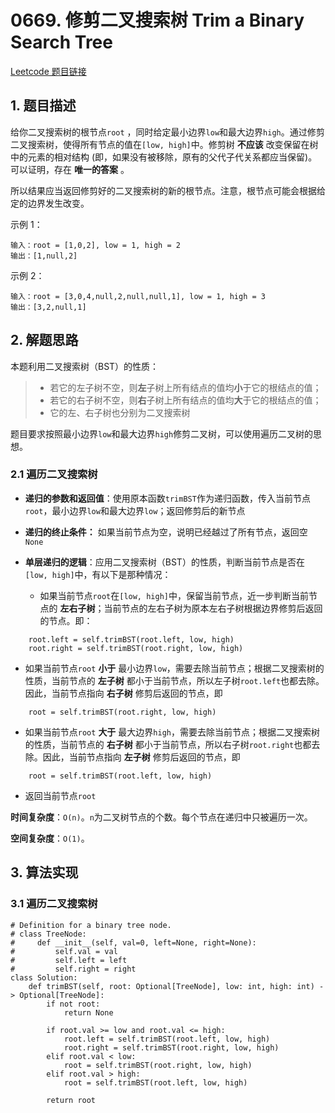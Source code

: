 # 0669. 修剪二叉搜索树 Trim a Binary Search Tree
[Leetcode 题目链接](https://leetcode.com/problems/trim-a-binary-search-tree/)

## 1. 题目描述

给你二叉搜索树的根节点`root` ，同时给定最小边界`low`和最大边界`high`。通过修剪二叉搜索树，使得所有节点的值在`[low, high]`中。修剪树 **不应该** 改变保留在树中的元素的相对结构 (即，如果没有被移除，原有的父代子代关系都应当保留)。 可以证明，存在 **唯一的答案** 。

所以结果应当返回修剪好的二叉搜索树的新的根节点。注意，根节点可能会根据给定的边界发生改变。

示例 1：

```
输入：root = [1,0,2], low = 1, high = 2
输出：[1,null,2]
```

示例 2：

```
输入：root = [3,0,4,null,2,null,null,1], low = 1, high = 3
输出：[3,2,null,1]
```

## 2. 解题思路
本题利用二叉搜索树（BST）的性质：

>- 若它的左子树不空，则**左**子树上所有结点的值均**小**于它的根结点的值；
>- 若它的右子树不空，则**右**子树上所有结点的值均**大**于它的根结点的值；
>- 它的左、右子树也分别为二叉搜索树

题目要求按照最小边界`low`和最大边界`high`修剪二叉树，可以使用遍历二叉树的思想。

### 2.1 遍历二叉搜索树
- **递归的参数和返回值**：使用原本函数`trimBST`作为递归函数，传入当前节点`root`，最小边界`low`和最大边界`low`；返回修剪后的新节点

- **递归的终止条件：** 如果当前节点为空，说明已经越过了所有节点，返回空`None`

- **单层递归的逻辑**：应用二叉搜索树（BST）的性质，判断当前节点是否在`[low, high]`中，有以下是那种情况：
  - 如果当前节点`root`在`[low, high]`中，保留当前节点，近一步判断当前节点的 **左右子树**；当前节点的左右子树为原本左右子树根据边界修剪后返回的节点。即：
```Py
    root.left = self.trimBST(root.left, low, high)
    root.right = self.trimBST(root.right, low, high)
```
  - 如果当前节点`root` **小于** 最小边界`low`，需要去除当前节点；根据二叉搜索树的性质，当前节点的 **左子树** 都小于当前节点，所以左子树`root.left`也都去除。因此，当前节点指向 **右子树** 修剪后返回的节点，即
```Py
    root = self.trimBST(root.right, low, high)
``` 
  - 如果当前节点`root` **大于** 最大边界`high`，需要去除当前节点；根据二叉搜索树的性质，当前节点的 **右子树** 都小于当前节点，所以右子树`root.right`也都去除。因此，当前节点指向 **左子树** 修剪后返回的节点，即
```Py
    root = self.trimBST(root.left, low, high)
``` 
  - 返回当前节点`root`

**时间复杂度**：`O(n)`。`n`为二叉树节点的个数。每个节点在递归中只被遍历一次。

**空间复杂度**：`O(1)`。


## 3. 算法实现
### 3.1 遍历二叉搜索树
```Py
# Definition for a binary tree node.
# class TreeNode:
#     def __init__(self, val=0, left=None, right=None):
#         self.val = val
#         self.left = left
#         self.right = right
class Solution:
    def trimBST(self, root: Optional[TreeNode], low: int, high: int) -> Optional[TreeNode]:
        if not root:
            return None
        
        if root.val >= low and root.val <= high:
            root.left = self.trimBST(root.left, low, high)
            root.right = self.trimBST(root.right, low, high)
        elif root.val < low:
            root = self.trimBST(root.right, low, high)
        elif root.val > high:
            root = self.trimBST(root.left, low, high)
        
        return root
```
